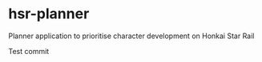 # hsr-planner

Planner application to prioritise character development on Honkai Star Rail

Test commit
